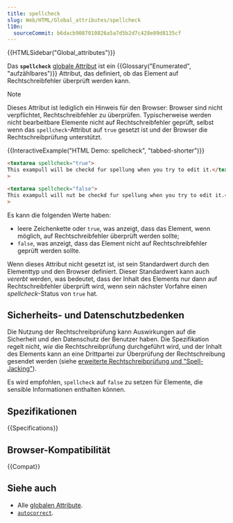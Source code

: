 ```yaml
---
title: spellcheck
slug: Web/HTML/Global_attributes/spellcheck
l10n:
  sourceCommit: b6dacb9087010826a5a7d5b2d7c428e89d8135cf
---
```


{{HTMLSidebar("Global_attributes")}}

Das **`spellcheck`** [globale Attribut](/de/docs/Web/HTML/Global_attributes) ist ein {{Glossary("Enumerated", "aufzählbares")}} Attribut, das definiert, ob das Element auf Rechtschreibfehler überprüft werden kann.

> [!NOTE]
> Dieses Attribut ist lediglich ein Hinweis für den Browser: Browser sind nicht verpflichtet, Rechtschreibfehler zu überprüfen. Typischerweise werden nicht bearbeitbare Elemente nicht auf Rechtschreibfehler geprüft, selbst wenn das `spellcheck`-Attribut auf `true` gesetzt ist und der Browser die Rechtschreibprüfung unterstützt.

{{InteractiveExample("HTML Demo: spellcheck", "tabbed-shorter")}}

<!-- cSpell:ignore exampull checkd spellung -->

```html interactive-example
<textarea spellcheck="true">
This exampull will be checkd fur spellung when you try to edit it.</textarea
>

<textarea spellcheck="false">
This exampull will nut be checkd fur spellung when you try to edit it.</textarea
>
```

Es kann die folgenden Werte haben:

- leere Zeichenkette oder `true`, was anzeigt, dass das Element, wenn möglich, auf Rechtschreibfehler überprüft werden sollte;
- `false`, was anzeigt, dass das Element nicht auf Rechtschreibfehler geprüft werden sollte.

Wenn dieses Attribut nicht gesetzt ist, ist sein Standardwert durch den Elementtyp und den Browser definiert. Dieser Standardwert kann auch _vererbt_ werden, was bedeutet, dass der Inhalt des Elements nur dann auf Rechtschreibfehler überprüft wird, wenn sein nächster Vorfahre einen _spellcheck_-Status von `true` hat.

## Sicherheits- und Datenschutzbedenken

Die Nutzung der Rechtschreibprüfung kann Auswirkungen auf die Sicherheit und den Datenschutz der Benutzer haben. Die Spezifikation regelt nicht, _wie_ die Rechtschreibprüfung durchgeführt wird, und der Inhalt des Elements kann an eine Drittpartei zur Überprüfung der Rechtschreibung gesendet werden (siehe [erweiterte Rechtschreibprüfung und "Spell-Jacking"](https://www.comparitech.com/blog/information-security/what-is-spell-jacking/)).

Es wird empfohlen, `spellcheck` auf `false` zu setzen für Elemente, die sensible Informationen enthalten können.

## Spezifikationen

{{Specifications}}

## Browser-Kompatibilität

{{Compat}}

## Siehe auch

- Alle [globalen Attribute](/de/docs/Web/HTML/Global_attributes).
- [`autocorrect`](/de/docs/Web/HTML/Global_attributes/autocorrect).
